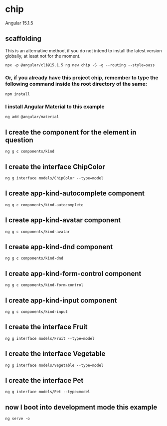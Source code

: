 # chip

Angular 15.1.5

## scaffolding

This is an alternative method, if you do not intend to install the latest version globally, at least not for the moment.

```shell
npx -p @angular/cli@15.1.5 ng new chip -S -g --routing --style=sass
```

### Or, if you already have this project chip, remember to type the following command inside the root directory of the same:

```shell
npm install
```

### I install Angular Material to this example

```shell
ng add @angular/material
```

## I create the component for the element in question

```shell
ng g c components/kind
```

## I create the interface ChipColor

```shell
ng g interface models/ChipColor --type=model
```

## I create app-kind-autocomplete component

```shell
ng g c components/kind-autocomplete
```

## I create app-kind-avatar component

```shell
ng g c components/kind-avatar
```

## I create app-kind-dnd component

```shell
ng g c components/kind-dnd
```

## I create app-kind-form-control component

```shell
ng g c components/kind-form-control
```

## I create app-kind-input component

```shell
ng g c components/kind-input
```

## I create the interface Fruit

```shell
ng g interface models/Fruit --type=model
```

## I create the interface Vegetable

```shell
ng g interface models/Vegetable --type=model
```

## I create the interface Pet

```shell
ng g interface models/Pet --type=model
```

## now I boot into development mode this example

```shell
ng serve -o
```
